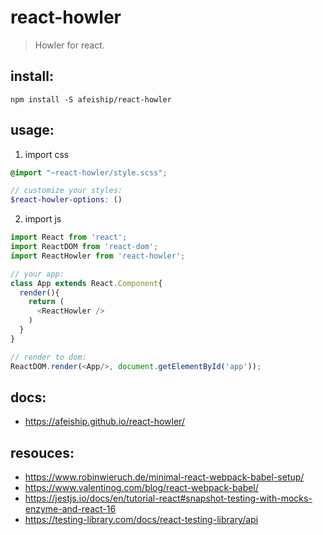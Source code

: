 # react-howler
> Howler for react.

## install:
```shell
npm install -S afeiship/react-howler
```

## usage:
1. import css
  ```scss
  @import "~react-howler/style.scss";

  // customize your styles:
  $react-howler-options: ()
  ```
2. import js
  ```js
  import React from 'react';
  import ReactDOM from 'react-dom';
  import ReactHowler from 'react-howler';
  
  // your app:
  class App extends React.Component{
    render(){
      return (
        <ReactHowler />
      )
    }
  }

  // render to dom:
  ReactDOM.render(<App/>, document.getElementById('app'));
  ```

## docs:
- https://afeiship.github.io/react-howler/

## resouces:
- https://www.robinwieruch.de/minimal-react-webpack-babel-setup/
- https://www.valentinog.com/blog/react-webpack-babel/
- https://jestjs.io/docs/en/tutorial-react#snapshot-testing-with-mocks-enzyme-and-react-16
- https://testing-library.com/docs/react-testing-library/api
